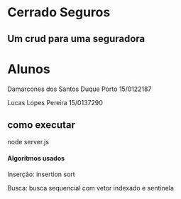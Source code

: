 # Cerrado Seguros
## Um crud para uma seguradora
#  Alunos
Damarcones dos Santos Duque Porto 15/0122187

Lucas Lopes Pereira 15/0137290


## como executar
node server.js


#### Algoritmos usados
Inserção: insertion sort

Busca: busca sequencial com vetor indexado e sentinela


